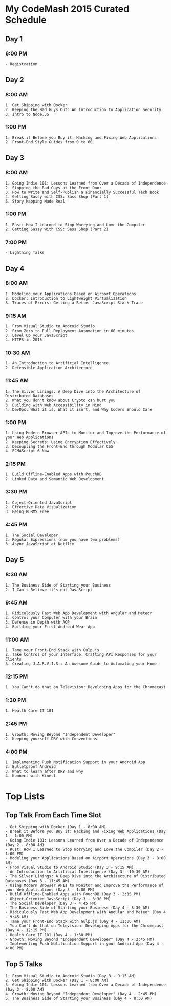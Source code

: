 # My CodeMash 2015 Curated Schedule

## Day 1

### 6:00 PM

	- Registration

## Day 2

### 8:00 AM

	1. Get Shipping with Docker
	2. Keeping the Bad Guys Out: An Introduction to Application Security
	3. Intro to Node.JS

### 1:00 PM

	1. Break it Before you Buy it: Hacking and Fixing Web Applications
	2. Front-End Style Guides from 0 to 60

## Day 3

### 8:00 AM

	1. Going Indie 101: Lessons Learned from Over a Decade of Independence
	2. Stopping the Bad Guys at the Front Door
	3. How to Write and Self-Publish a Financially Successful Tech Book
	4. Getting Sassy with CSS: Sass Shop (Part 1)
	5. Story Mapping Made Real

### 1:00 PM

	1. Rust: How I Learned to Stop Worrying and Love the Compiler
	2. Getting Sassy with CSS: Sass Shop (Part 2)

### 7:00 PM

	- Lightning Talks

## Day 4

### 8:00 AM

	1. Modeling your Applications Based on Airport Operations
	2. Docker: Introduction to Lightweight Virtualization
	3. Traces of Errors: Getting a Better JavaScript Stack Trace

### 9:15 AM

	1. From Visual Studio to Android Studio
	2. From Zero to Full Deployment Automation in 60 minutes
	3. Level Up your JavaScript
	4. HTTPS in 2015

### 10:30 AM

	1. An Introduction to Artificial Intelligence
	2. Defensible Application Architecture

### 11:45 AM

	1. The Silver Linings: A Deep Dive into the Architecture of Distributed Databases
	2. What you don't know about Crypto can hurt you
	3. Building with Web Accessibility in Mind
	4. DevOps: What it is, What it isn't, and Why Coders Should Care

### 1:00 PM

	1. Using Modern Browser APIs to Monitor and Improve the Performance of your Web Applications
	2. Keeping Secrets: Using Encryption Effectively
	3. Decoupling the Front-End through Modular CSS
	4. ECMAScript 6 Now

### 2:15 PM
	
	1. Build Offline-Enabled Apps with PouchDB
	2. Linked Data and Semantic Web Development

### 3:30 PM

	1. Object-Oriented JavaScript
	2. Effective Data Visualization
	3. Being RDBMS Free

### 4:45 PM

	1. The Social Developer
	2. Regular Expressions (now you have two problems)
	3. Async JavaScript at Netflix

## Day 5

### 8:30 AM

	1. The Business Side of Starting your Business
	2. I Can't Believe it's not JavaScript

### 9:45 AM

	1. Ridiculously Fast Web App Development with Angular and Meteor
	2. Control your Computer with your Brain
	3. Defense in Depth with AOP
	4. Building your First Android Wear App

### 11:00 AM
	
	1. Tame your Front-End Stack with Gulp.js
	2. Take Control of your Interface: Crafting API Responses for your Clients
	3. Creating J.A.R.V.I.S.: An Awesome Guide to Automating your Home

### 12:15 PM

	1. You Can't do that on Television: Developing Apps for the Chromecast

### 1:30 PM

	1. Health Care IT 101

### 2:45 PM

	1. Growth: Moving Beyond "Independent Developer"
	2. Keeping yourself DRY with Conventions

### 4:00 PM

	1. Implementing Push Notification Support in your Android App
	2. Bulletproof Android
	3. What to learn after DRY and why
	4. Konnect with Kinect

# Top Lists

## Top Talk From Each Time Slot

	- Get Shipping with Docker (Day 1 - 8:00 AM)
	- Break it Before you Buy it: Hacking and Fixing Web Applications (Day 1 - 1:00 PM)
	- Going Indie 101: Lessons Learned from Over a Decade of Independence (Day 2 - 8:00 AM)
	- Rust: How I Learned to Stop Worrying and Love the Compiler (Day 2 - 1:00 PM)
	- Modeling your Applications Based on Airport Operations (Day 3 - 8:00 AM)
	- From Visual Studio to Android Studio (Day 3 - 9:15 AM)
	- An Introduction to Artificial Intelligence (Day 3 - 10:30 AM)
	- The Silver Linings: A Deep Dive into the Architecture of Distributed Databases (Day 3 - 11:45 AM)
	- Using Modern Browser APIs to Monitor and Improve the Performance of your Web Applications (Day 3 - 1:00 PM)
	- Build Offline-Enabled Apps with PouchDB (Day 3 - 2:15 PM)
	- Object-Oriented JavaScript (Day 3 - 3:30 PM)
	- The Social Developer (Day 3 - 4:45 PM)
	- The Business Side of Starting your Business (Day 4 - 8:30 AM)
	- Ridiculously Fast Web App Development with Angular and Meteor (Day 4 - 9:45 AM)
	- Tame your Front-End Stack with Gulp.js (Day 4 - 11:00 AM)
	- You Can't do that on Television: Developing Apps for the Chromecast (Day 4 - 12:15 PM)
	- Health Care IT 101 (Day 4 - 1:30 PM)
	- Growth: Moving Beyond "Independent Developer" (Day 4 - 2:45 PM)
	- Implementing Push Notification Support in your Android App (Day 4 - 4:00 PM)

## Top 5 Talks

	1. From Visual Studio to Android Studio (Day 3 - 9:15 AM)
	2. Get Shipping with Docker (Day 1 - 8:00 AM)
	3. Going Indie 101: Lessons Learned from Over a Decade of Independence (Day 2 - 8:00 AM)
	4. Growth: Moving Beyond "Independent Developer" (Day 4 - 2:45 PM)
	5. The Business Side of Starting your Business (Day 4 - 8:30 AM)

